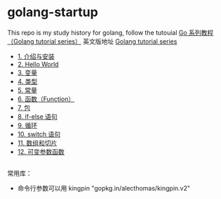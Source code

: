 # golang-startup

This repo is my study history for golang, follow the tutouial [Go 系列教程（Golang tutorial series）](https://studygolang.com/subject/2)
英文版地址 [Golang tutorial series](https://golangbot.com/learn-golang-series/)

- [ 1. 介绍与安装](chap01/chap01.md)
- [ 2. Hello World](chap02/chap02.md)
- [ 3. 变量](chap03/chap03.md)
- [ 4. 类型](chap04/chap04.md)
- [ 5. 常量](chap05/chap05.md)
- [ 6. 函数（Function）](chap06/chap06.md)
- [ 7. 包](chap07/chap07.md)
- [ 8. if-else 语句](chap08/chap08.md)
- [ 9. 循环](chap09/chap09.md)
- [ 10. switch 语句](chap10/chap10.md)
- [ 11. 数组和切片](chap11/chap11.md)
- [ 12. 可变参数函数 ](chap12/chap12.md)

## 


常用库：

-  命令行参数可以用 kingpin "gopkg.in/alecthomas/kingpin.v2"
